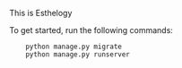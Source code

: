 This is Esthelogy 

To get started, run the following commands:

```
    python manage.py migrate
    python manage.py runserver
```
